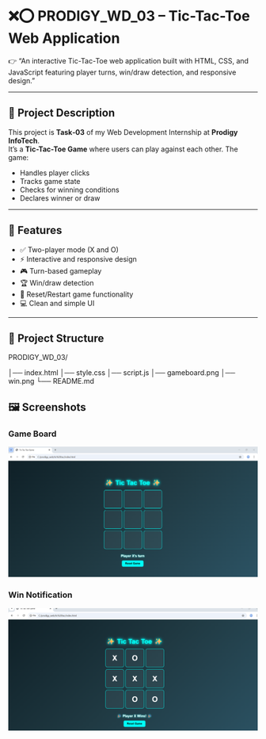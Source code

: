 # ❌⭕ PRODIGY_WD_03 – Tic-Tac-Toe Web Application

👉 “An interactive Tic-Tac-Toe web application built with HTML, CSS, and JavaScript featuring player turns, win/draw detection, and responsive design.”

---

## 📌 Project Description
This project is **Task‑03** of my Web Development Internship at **Prodigy InfoTech**.  
It’s a **Tic-Tac-Toe Game** where users can play against each other. The game:
- Handles player clicks
- Tracks game state
- Checks for winning conditions
- Declares winner or draw

---

## 🎨 Features
- ✅ Two-player mode (X and O)
- ⚡ Interactive and responsive design
- 🎮 Turn-based gameplay
- 🏆 Win/draw detection
- 🔄 Reset/Restart game functionality
- 💻 Clean and simple UI

---

## 📂 Project Structure

PRODIGY_WD_03/

│── index.html 
│── style.css 
│── script.js 
│── gameboard.png 
│── win.png 
└── README.md 

## 🖼️ Screenshots
### Game Board  
![Tic-Tac-Toe](gameboard.png)

### Win Notification  
![Win](win.png)
